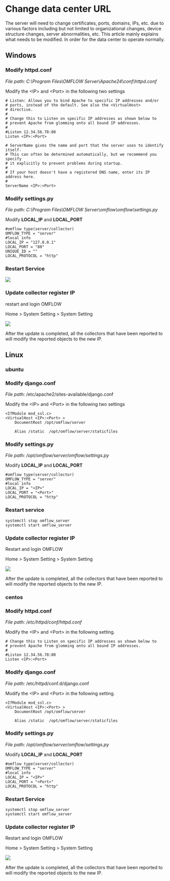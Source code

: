 # Change data center URL

The server will need to change certificates, ports, domains, IPs, etc. due to various factors including but not limited to organizational changes, device structure changes, server abnormalities, etc. This article mainly explains what needs to be modified. In order for the data center to operate normally.

## Windows

### Modify httpd.conf

_File path: C:\Program Files\OMFLOW Server\Apache24\conf\httpd.conf_

Modify the  &lt;IP&gt; and &lt;Port&gt;  in the following two settings

```text
# Listen: Allows you to bind Apache to specific IP addresses and/or
# ports, instead of the default. See also the <VirtualHost>
# directive.
#
# Change this to Listen on specific IP addresses as shown below to 
# prevent Apache from glomming onto all bound IP addresses.
#
#Listen 12.34.56.78:80
Listen <IP>:<Port>
```

```text
# ServerName gives the name and port that the server uses to identify itself.
# This can often be determined automatically, but we recommend you specify
# it explicitly to prevent problems during startup.
#
# If your host doesn't have a registered DNS name, enter its IP address here.
#
ServerName <IP>:<Port>
```



### Modify settings.py

_File path: C:\Program Files\OMFLOW Server\omflow\omflow\settings.py_

Modify **LOCAL**_**\_**_**IP** and **LOCAL\_PORT**

```text
#omflow type(server/collector)
OMFLOW_TYPE = "server"
#local info
LOCAL_IP = "127.0.0.1"
LOCAL_PORT = "80"
UNIQUE_ID = ""
LOCAL_PROTOCOL = "http"
```



### Restart Service

![](../.gitbook/assets/zhong-qi-fu-wu-%20%281%29.png)

### Update collector register IP

restart and login OMFLOW

Home &gt; System Setting &gt; System Setting

![](../.gitbook/assets/tong-bu-collector.png)

After the update is completed, all the collectors that have been reported to will modify the reported objects to the new IP.



## Linux

### ubuntu

### Modify django.conf

_File path:_ /etc/apache2/sites-available/django.conf

Modify the  &lt;IP&gt; and &lt;Port&gt;  in the following two settings

```text
<IfModule mod_ssl.c>
<VirtualHost <IP>:<Port> >
    DocumentRoot /opt/omflow/server

    Alias /static  /opt/omflow/server/staticfiles

```

### Modify settings.py

_File path: /opt/omflow/server/omflow/settings.py_

Modify **LOCAL**_**\_**_**IP** and **LOCAL\_PORT**

```text
#omflow type(server/collector)
OMFLOW_TYPE = "server"
#local info
LOCAL_IP = "<IP>"
LOCAL_PORT = "<Port>"
LOCAL_PROTOCOL = "http"

```

### Restart service

```text
systemctl stop omflow_server
systemctl start omflow_server
```

### Update collector register IP

Restart and login OMFLOW

Home &gt; System Setting &gt; System Setting

![](../.gitbook/assets/tong-bu-collector.png)

After the update is completed, all the collectors that have been reported to will modify the reported objects to the new IP.

### centos

### Modify httpd.conf

_File path: /etc/httpd/conf/httpd.conf_

Modify the  &lt;IP&gt; and &lt;Port&gt;  in the following setting.

```text
# Change this to Listen on specific IP addresses as shown below to 
# prevent Apache from glomming onto all bound IP addresses.
#
#Listen 12.34.56.78:80
Listen <IP>:<Port>
```

### Modify django.conf

_File path:_ /etc/httpd/conf.d/django.conf

Modify the  &lt;IP&gt; and &lt;Port&gt;  in the following setting.

```text
<IfModule mod_ssl.c>
<VirtualHost <IP>:<Port> >
    DocumentRoot /opt/omflow/server

    Alias /static  /opt/omflow/server/staticfiles

```

### Modify settings.py

_File path: /opt/omflow/server/omflow/settings.py_

Modify **LOCAL**_**\_**_**IP** and **LOCAL\_PORT**

```text
#omflow type(server/collector)
OMFLOW_TYPE = "server"
#local info
LOCAL_IP = "<IP>"
LOCAL_PORT = "<Port>"
LOCAL_PROTOCOL = "http"

```

### Restart Service

```text
systemctl stop omflow_server
systemctl start omflow_server
```

### Update collector register IP

Restart and login OMFLOW

Home &gt; System Setting &gt; System Setting

![](../.gitbook/assets/tong-bu-collector.png)

After the update is completed, all the collectors that have been reported to will modify the reported objects to the new IP.


